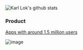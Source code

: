 ![Karl Lok's github stats](https://github-readme-stats.vercel.app/api?username=whitelok&show_icons=true&theme=graywhite&hide_title=true)

### Product

[Apps with around 1.5 million users](http://whitelok.github.io/resources/TalkingData-20190629.pdf)


![image](https://giffiles.alphacoders.com/209/209343.gif)


